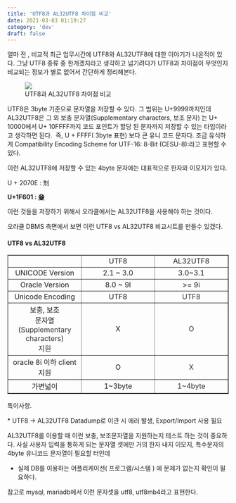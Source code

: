 ```yaml
---
title: 'UTF8과 AL32UTF8 차이점 비교'
date: 2021-03-03 01:19:27
category: 'dev'
draft: false
---
```


얼마 전 , 비교적 최근 업무시간에 UTF8와 AL32UTF8에 대한 이야기가 나온적이 있다. 그냥 UTF8 종류 중 한개겠지라고 생각하고 넘기려다가 UTF8과 차이점이 무엇인지 비교되는 정보가 별로 없어서 간단하게 정리해본다.

<figure class="imageblock alignCenter" data-origin-width="0" data-origin-height="0" data-ke-mobilestyle="widthContent"><span data-url="https://blog.kakaocdn.net/dn/DQykl/btqYZ7tFPQP/KmDWd1JXwBPZcMPU8dTu81/img.png" data-lightbox="lightbox" data-alt="UTF8과 AL32UTF8 차이점 비교"><img src="https://blog.kakaocdn.net/dn/DQykl/btqYZ7tFPQP/KmDWd1JXwBPZcMPU8dTu81/img.png" srcset="https://img1.daumcdn.net/thumb/R1280x0/?scode=mtistory2&amp;fname=https%3A%2F%2Fblog.kakaocdn.net%2Fdn%2FDQykl%2FbtqYZ7tFPQP%2FKmDWd1JXwBPZcMPU8dTu81%2Fimg.png" data-origin-width="0" data-origin-height="0" data-ke-mobilestyle="widthContent"></span><figcaption>UTF8과 AL32UTF8 차이점 비교</figcaption></figure>

UTF8은 3byte 기준으로 문자열을 저장할 수 있다. 그 범위는 U+9999까지인데  AL32UTF8은 그 외 보충 문자열(Supplementary characters, 보조 문자) 는 U+ 10000에서 U+ 10FFFF까지 코드 포인트가 할당 된 문자까지 저장할 수 있는 타입이라고 생각하면 된다.  즉, U + FFFF( 3byte 표현) 보다 큰 유니 코드 문자다. 조금 유식하게 Compatibility Encoding Scheme for UTF-16: 8-Bit (CESU-8):라고 표현할 수 있다.

이런 AL32UTF8에 저장할 수 있는 4byte 문자에는 대표적으로 한자와 이모지가 있다.

U + 2070E : 𠜎

**U+1F601 : [😁](https://apps.timwhitlock.info/emoji/tables/unicode#emoji-modal)**

이런 것들을 저장하기 위해서 오라클에서는 AL32UTF8을 사용해야 하는 것이다. 

오라클 DBMS 측면에서 보면 이런 UTF8 vs AL32UTF8 비교시트를 만들수 있겠다. 

#### **UTF8 vs AL32UTF8**

<table style="border-collapse: collapse; width: 100%;" border="1"><tbody><tr><td style="width: 33.3333%; text-align: center;">&nbsp;</td><td style="width: 33.3333%; text-align: center;">UTF8</td><td style="width: 33.3333%; text-align: center;">AL32UTF8</td></tr><tr><td style="width: 33.3333%; text-align: center;">UNICODE Version</td><td style="width: 33.3333%; text-align: center;">2.1 ~ 3.0</td><td style="width: 33.3333%; text-align: center;">3.0~3.1</td></tr><tr><td style="width: 33.3333%; text-align: center;">Oracle Version</td><td style="width: 33.3333%; text-align: center;">8.0 ~ 9l</td><td style="width: 33.3333%; text-align: center;">&gt;= 9i</td></tr><tr><td style="width: 33.3333%; text-align: center;">Unicode Encoding</td><td style="width: 33.3333%; text-align: center;">UTF8</td><td style="width: 33.3333%; text-align: center;"><span style="color: #333333;">UTF8</span></td></tr><tr><td style="width: 33.3333%; text-align: center;">보충, 보조<br>문자열<br>(<span style="color: #333333;">Supplementary characters)<br>지원</span></td><td style="width: 33.3333%; text-align: center;">X</td><td style="width: 33.3333%; text-align: center;"><span style="color: #333333;">O</span></td></tr><tr><td style="width: 33.3333%; text-align: center;">oracle 8i 이하 client 지원</td><td style="width: 33.3333%; text-align: center;">O</td><td style="width: 33.3333%; text-align: center;"><span style="color: #333333;">X</span></td></tr><tr><td style="width: 33.3333%; text-align: center;">가변넓이</td><td style="width: 33.3333%; text-align: center;">1~3byte</td><td style="width: 33.3333%; text-align: center;"><span style="color: #333333;">1~4byte</span></td></tr></tbody></table>

특이사항.

\* UTF8 -> AL32UTF8 Datadump로 이관 시 에러 발생, Export/Import 사용 필요

AL32UTF8를 이용할 때 이런 보충, 보조문자열을 지원하는지 테스트 하는 것이 중요하다. 사실 사용자 입력을 통하게 되는 문자열 셋에만 거의 한자 내지 이모지, 특수문자의 4byte 유니코드 문자열이 필요할 터인데 

*   실제 DB를 이용하는 어플리케이션( 프로그램/시스템 ) 에 문제가 없는지 확인이 필요하다.

참고로 mysql, mariadb에서 이런 문자셋을 utf8, utf8mb4라고 표현한다.
